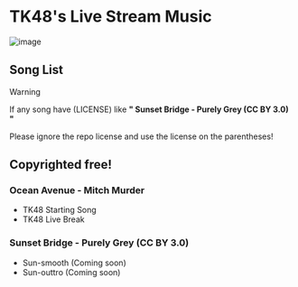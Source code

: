 # TK48's Live Stream Music

![image](https://github.com/user-attachments/assets/4b31268b-b79e-4ee8-8bf7-233ce573e173)

## Song List

> [!Warning]
> If any song have (LICENSE) like **" Sunset Bridge - Purely Grey (CC BY 3.0) "**
> 
> Please ignore the repo license and use the license on the parentheses!

## Copyrighted free!

### Ocean Avenue - Mitch Murder
  - TK48 Starting Song
  - TK48 Live Break

### Sunset Bridge - Purely Grey (CC BY 3.0)
  - Sun-smooth (Coming soon)
  - Sun-outtro (Coming soon)
